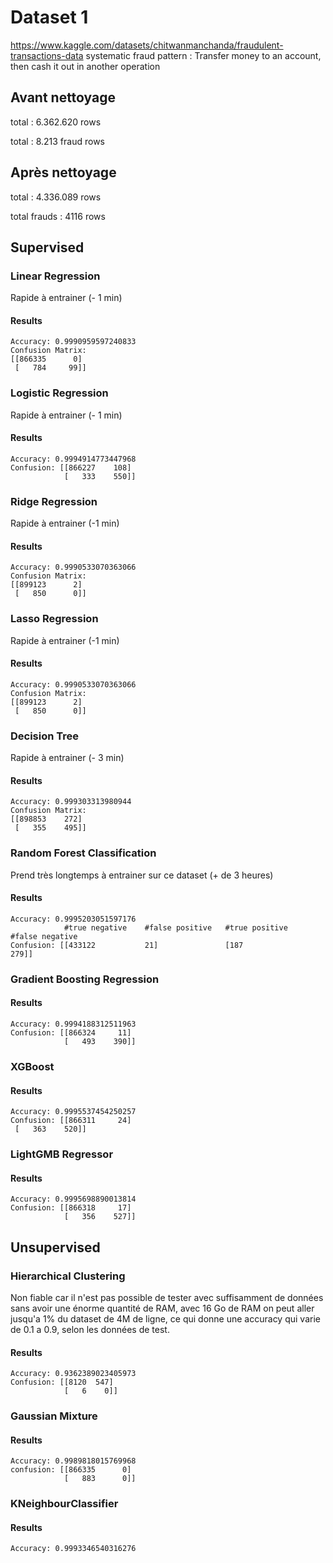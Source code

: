 # Dataset 1

https://www.kaggle.com/datasets/chitwanmanchanda/fraudulent-transactions-data
systematic fraud pattern : Transfer money to an account, then cash it out in another operation

## Avant nettoyage
total : 6.362.620 rows 

total : 8.213 fraud rows

## Après nettoyage

total : 4.336.089 rows

total frauds : 4116 rows

## Supervised


### Linear Regression

Rapide à entrainer (- 1 min)

#### Results

```
Accuracy: 0.9990959597240833
Confusion Matrix:
[[866335      0]
 [   784     99]]

```
### Logistic Regression

Rapide à entrainer (- 1 min)

#### Results

```
Accuracy: 0.9994914773447968
Confusion: [[866227    108]
            [   333    550]]
```

### Ridge Regression

Rapide à entrainer (-1 min)

#### Results
```
Accuracy: 0.9990533070363066
Confusion Matrix:
[[899123      2]
 [   850      0]]
```


### Lasso Regression

Rapide à entrainer (-1 min)

#### Results
```
Accuracy: 0.9990533070363066
Confusion Matrix:
[[899123      2]
 [   850      0]]
```
### Decision Tree

Rapide à entrainer (- 3 min)

#### Results 
```
Accuracy: 0.999303313980944
Confusion Matrix:
[[898853    272]
 [   355    495]]
```

### Random Forest Classification

Prend très longtemps à entrainer sur ce dataset (+ de 3 heures)

#### Results

```
Accuracy: 0.9995203051597176
            #true negative    #false positive   #true positive    #false negative
Confusion: [[433122           21]               [187              279]]

```
### Gradient Boosting Regression

#### Results

```
Accuracy: 0.9994188312511963
Confusion: [[866324     11]
            [   493    390]]
```
### XGBoost

#### Results
```
Accuracy: 0.9995537454250257
Confusion: [[866311     24]
 [   363    520]]
```
### LightGMB Regressor

#### Results 
```
Accuracy: 0.9995698890013814
Confusion: [[866318     17]
            [   356    527]]
```
## Unsupervised

### Hierarchical Clustering 

Non fiable car il n'est pas possible de tester avec suffisamment de données sans avoir une énorme quantité de RAM, avec 16 Go de RAM on peut aller jusqu'a 1% du dataset de 4M de ligne, ce qui donne une accuracy qui varie de 0.1 a 0.9, selon les données de test.

#### Results

```
Accuracy: 0.9362389023405973
Confusion: [[8120  547]
            [   6    0]]
```

### Gaussian Mixture

#### Results
```
Accuracy: 0.9989818015769968
confusion: [[866335      0]
            [   883      0]]
```

### KNeighbourClassifier

#### Results
```
Accuracy: 0.9993346540316276
```